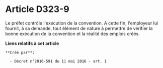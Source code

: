 # Article D323-9

Le préfet contrôle l'exécution de la convention. A cette fin, l'employeur lui fournit, à sa demande, tout élément de nature à
permettre de vérifier la bonne exécution de la convention et la réalité des emplois créés.

**Liens relatifs à cet article**

	**Créé par**:

	  - Décret n°2016-591 du 11 mai 2016 - art. 1
